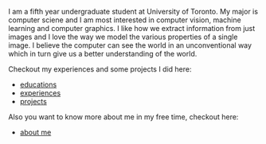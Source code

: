 I am a fifth year undergraduate student at University of Toronto. My major is computer sciene and I am most interested in computer vision, machine learning and computer graphics. I like how we extract information from just images and I love the way we model the various properties of a single image. I believe the computer can see the world in an unconventional way which in turn give us a better understanding of the world.


Checkout my experiences and some projects I did here: 
- [educations](/educations/)
- [experiences](/experiences/)
- [projects](/projects/)

Also you want to know more about me in my free time, checkout here:
- [about me](/aboutme/)